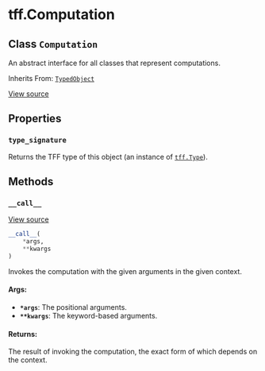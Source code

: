 <div itemscope itemtype="http://developers.google.com/ReferenceObject">
<meta itemprop="name" content="tff.Computation" />
<meta itemprop="path" content="Stable" />
<meta itemprop="property" content="type_signature"/>
<meta itemprop="property" content="__call__"/>
</div>

# tff.Computation

## Class `Computation`

An abstract interface for all classes that represent computations.

Inherits From: [`TypedObject`](../tff/TypedObject.md)

<a target="_blank" href=http://github.com/tensorflow/federated/tree/master/tensorflow_federated/python/core/api/computation_base.py>View
source</a>

<!-- Placeholder for "Used in" -->

## Properties

<h3 id="type_signature"><code>type_signature</code></h3>

Returns the TFF type of this object (an instance of
<a href="../tff/Type.md"><code>tff.Type</code></a>).

## Methods

<h3 id="__call__"><code>__call__</code></h3>

<a target="_blank" href=http://github.com/tensorflow/federated/tree/master/tensorflow_federated/python/core/api/computation_base.py>View
source</a>

```python
__call__(
    *args,
    **kwargs
)
```

Invokes the computation with the given arguments in the given context.

#### Args:

*   <b>`*args`</b>: The positional arguments.
*   <b>`**kwargs`</b>: The keyword-based arguments.

#### Returns:

The result of invoking the computation, the exact form of which depends on the
context.
